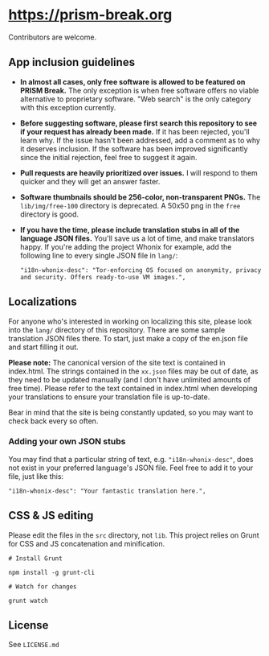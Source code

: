 # https://prism-break.org

Contributors are welcome.

## App inclusion guidelines

* **In almost all cases, only free software is allowed to be featured on PRISM Break.** The only exception is when free software offers no viable alternative to proprietary software. "Web search" is the only category with this exception currently.
* **Before suggesting software, please first search this repository to see if your request has already been made.** If it has been rejected, you'll learn why. If the issue hasn't been addressed, add a comment as to why it deserves inclusion. If the software has been improved significantly since the initial rejection, feel free to suggest it again.
* **Pull requests are heavily prioritized over issues.** I will respond to them quicker and they will get an answer faster.
* **Software thumbnails should be 256-color, non-transparent PNGs.** The `lib/img/free-100` directory is deprecated. A 50x50 png in the `free` directory is good.
* **If you have the time, please include translation stubs in all of the language JSON files.** You'll save us a lot of time, and make translators happy. If you're adding the project Whonix for example, add the following line to every single JSON file in `lang/`: 


    `"i18n-whonix-desc": "Tor-enforcing OS focused on anonymity, privacy and security. Offers ready-to-use VM images.",`

## Localizations

For anyone who's interested in working on localizing this site, please look into the `lang/` directory of this repository. There are some sample translation JSON files there. To start, just make a copy of the en.json file and start filling it out.

**Please note:** The canonical version of the site text is contained in index.html. The strings contained in the `xx.json` files may be out of date, as they need to be updated manually (and I don't have unlimited amounts of free time). Please refer to the text contained in index.html when developing your translations to ensure your translation file is up-to-date.

Bear in mind that the site is being constantly updated, so you may want to check back every so often.

### Adding your own JSON stubs

You may find that a particular string of text, e.g. `"i18n-whonix-desc"`, does not exist in your preferred language's JSON file. Feel free to add it to your file, just like this:

    "i18n-whonix-desc": "Your fantastic translation here.",

## CSS & JS editing

Please edit the files in the `src` directory, not `lib`. This project relies on Grunt for CSS and JS concatenation and minification. 

    # Install Grunt

    npm install -g grunt-cli

    # Watch for changes

    grunt watch

## License

See `LICENSE.md`


